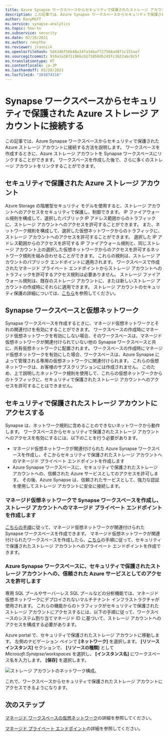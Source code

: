 ```yaml
---
title: Azure Synapse ワークスペースからセキュリティで保護されたストレージ アカウントに接続する
description: この記事では、Azure Synapse ワークスペースからセキュリティで保護されたストレージ アカウントに接続する方法を説明します
author: RonyMSFT
ms.service: synapse-analytics
ms.topic: how-to
ms.subservice: security
ms.date: 02/10/2021
ms.author: ronytho
ms.reviewer: jrasnick
ms.openlocfilehash: 5d43d6f56b48a34fa34baf727508ad8f1c151aa7
ms.sourcegitcommit: 910a1a38711966cb171050db245fc3b22abc8c5f
ms.translationtype: HT
ms.contentlocale: ja-JP
ms.lasthandoff: 03/20/2021
ms.locfileid: "101674316"
---
```

# <a name="connect-to-a-secure-azure-storage-account-from-your-synapse-workspace"></a>Synapse ワークスペースからセキュリティで保護された Azure ストレージ アカウントに接続する

この記事では、Azure Synapse ワークスペースからセキュリティで保護された Azure ストレージ アカウントに接続する方法を説明します。 ワークスペースを作成するときに、Azure ストレージ アカウントを Synapse ワークスペースにリンクすることができます。 ワークスペースを作成した後で、さらに多くのストレージ アカウントをリンクすることができます。


## <a name="secured-azure-storage-accounts"></a>セキュリティで保護された Azure ストレージ アカウント
Azure Storage の階層型セキュリティ モデルを使用すると、ストレージ アカウントへのアクセスをセキュリティで保護し、制御できます。 IP ファイアウォール規則を構成して、選択したパブリック IP アドレス範囲からのトラフィックに、ストレージ アカウントへのアクセスを許可することができます。 また、ネットワーク規則を構成して、選択した仮想ネットワークからのトラフィックに、ストレージ アカウントへのアクセスを許可することができます。 選択した IP アドレス範囲からのアクセスを許可する IP ファイアウォール規則と、同じストレージ アカウント上の選択した仮想ネットワークからのアクセスを許可するネットワーク規則を組み合わせることができます。 これらの規則は、ストレージ アカウントのパブリック エンドポイントに適用されます。 ワークスペースで作成されたマネージド プライベート エンドポイントからストレージ アカウントへのトラフィックを許可するアクセス規則は必要ありません。 ストレージ ファイアウォール規則は、既存のストレージ アカウントに、または新しいストレージ アカウントの作成時にそれらに適用できます。 ストレージ アカウントのセキュリティ保護の詳細については、[こちら](../../storage/common/storage-network-security.md)を参照してください。

## <a name="synapse-workspaces-and-virtual-networks"></a>Synapse ワークスペースと仮想ネットワーク
Synapse ワークスペースを作成するときに、マネージド仮想ネットワークとそれの関連付けを有効にすることができます。 ワークスペースの作成時にマネージド仮想ネットワークを有効にしない場合、そのワークスペースは、マネージド仮想ネットワークが関連付けられていない他の Synapse ワークスペースと共に、共有仮想ネットワークに配置されます。 ワークスペースの作成時にマネージド仮想ネットワークを有効にした場合、ワークスペースは、Azure Synapse によって管理される専用の仮想ネットワークに関連付けられます。 これらの仮想ネットワークは、お客様のサブスクリプションには作成されません。 このため、上で説明したネットワーク規則を使用して、これらの仮想ネットワークからのトラフィックに、セキュリティで保護されたストレージ アカウントへのアクセスを許可することはできません。  

## <a name="access-a-secured-storage-account"></a>セキュリティで保護されたストレージ アカウントにアクセスする
Synapse は、ネットワーク規則に含めることのできないネットワークから動作します。 ワークスペースからセキュリティで保護されたストレージ アカウントへのアクセスを有効にするには、以下のことを行う必要があります。

* マネージド仮想ネットワークが関連付けられた Azure Synapse ワークスペースを作成し、そこからセキュリティで保護されたストレージ アカウントへのマネージド プライベート エンドポイントを作成します
* Azure Synapse ワークスペースに、セキュリティで保護されたストレージ アカウントへの、信頼された Azure サービスとしてのアクセスを許可します。 その後、Azure Synapse は、信頼されたサービスとして、強力な認証を使用してストレージ アカウントに安全に接続します。   

### <a name="create-a-synapse-workspace-with-a-managed-virtual-network-and-create-managed-private-endpoints-to-your-storage-account"></a>マネージド仮想ネットワークで Synapse ワークスペースを作成し、ストレージ アカウントへのマネージド プライベート エンドポイントを作成します
[こちらの手順](./synapse-workspace-managed-vnet.md)に従って、マネージド仮想ネットワークが関連付けられた Synapse ワークスペースを作成できます。 マネージド仮想ネットワークが関連付けられたワークスペースを作成したら、[こちら](./how-to-create-managed-private-endpoints.md)の手順に従って、セキュリティで保護されたストレージ アカウントへのプライベート エンドポイントを作成できます。 

### <a name="grant-your-azure-synapse-workspace-access-to-your-secure-storage-account-as-a-trusted-azure-service"></a>Azure Synapse ワークスペースに、セキュリティで保護されたストレージ アカウントへの、信頼された Azure サービスとしてのアクセスを許可します
専用 SQL プールやサーバーレス SQL プールなどの分析機能では、マネージド仮想ネットワークにデプロイされないマルチテナント インフラストラクチャが使用されます。 これらの機能からのトラフィックがセキュリティで保護されたストレージ アカウントにアクセスするには、以下の手順に従って、ワークスペースのシステム割り当てマネージド ID に基づいて、ストレージ アカウントへのアクセスを構成する必要があります。

Azure portal で、セキュリティで保護されたストレージ アカウントに移動します。 左側のナビゲーション ペインで **[ネットワーク]** を選択します。 **[リソース インスタンス]** セクションで、 **[リソースの種類]** として *Microsoft.Synapse/workspaces* を選択し、 **[インスタンス名]** にワークスペース名を入力します。 **[保存]** を選択します。

![ストレージ アカウントのネットワーク構成。](./media/connect-to-a-secure-storage-account/secured-storage-access.png)

これで、ワークスペースからセキュリティで保護されたストレージ アカウントにアクセスできるようになります。


## <a name="next-steps"></a>次のステップ

[マネージド ワークスペースの仮想ネットワーク](./synapse-workspace-managed-vnet.md)の詳細を参照してください。

[マネージド プライベート エンドポイント](./synapse-workspace-managed-private-endpoints.md)の詳細を参照してください。